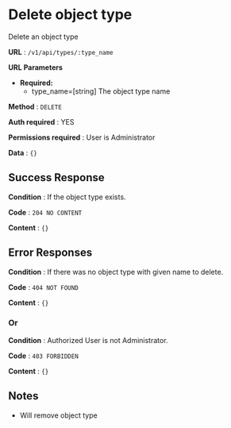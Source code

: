 # Delete object type

Delete an object type

**URL** : `/v1/api/types/:type_name`

**URL Parameters**

* **Required:**
  * type_name=[string] The object type name

**Method** : `DELETE`

**Auth required** : YES

**Permissions required** : User is Administrator

**Data** : `{}`

## Success Response

**Condition** : If the object type exists.

**Code** : `204 NO CONTENT`

**Content** : `{}`

## Error Responses

**Condition** : If there was no object type with given name to delete.

**Code** : `404 NOT FOUND`

**Content** : `{}`

### Or

**Condition** : Authorized User is not Administrator.

**Code** : `403 FORBIDDEN`

**Content** : `{}`


## Notes

* Will remove object type
